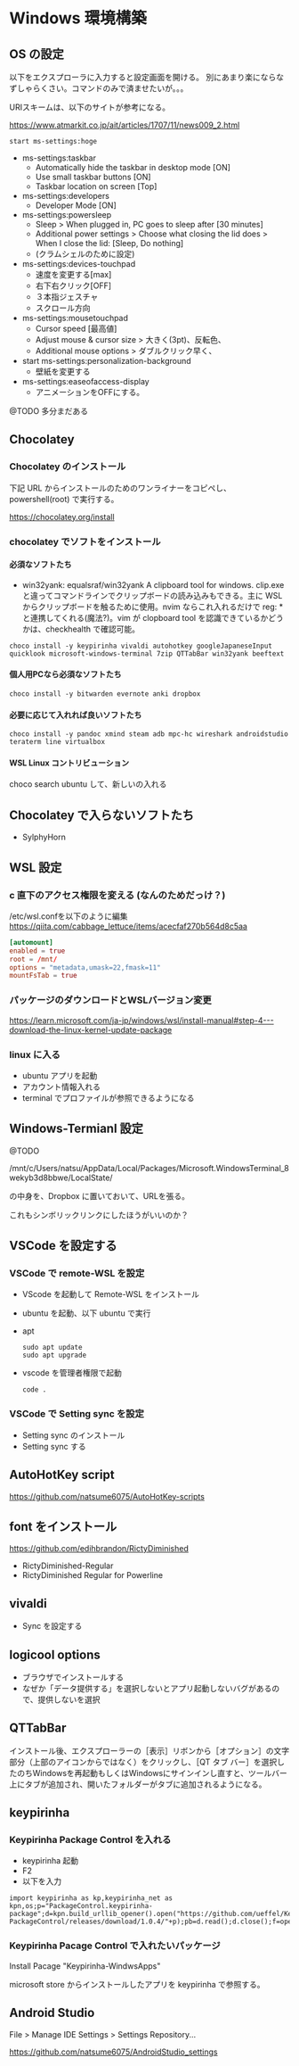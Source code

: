 # Windows 環境構築

## OS の設定

以下をエクスプローラに入力すると設定画面を開ける。
別にあまり楽にならなずしゃらくさい。コマンドのみで済ませたいが。。。

URIスキームは、以下のサイトが参考になる。

https://www.atmarkit.co.jp/ait/articles/1707/11/news009_2.html

```shell
start ms-settings:hoge
```

- ms-settings:taskbar
  - Automatically hide the taskbar in desktop mode [ON]
  - Use small taskbar buttons [ON]
  - Taskbar location on screen [Top]
- ms-settings:developers
  - Developer Mode [ON]
- ms-settings:powersleep
  - Sleep > When plugged in, PC goes to sleep after [30 minutes]
  - Additional power settings > Choose what closing the lid does > When I close the lid: [Sleep, Do nothing]
  - (クラムシェルのために設定)
- ms-settings:devices-touchpad
  - 速度を変更する[max]
  - 右下右クリック[OFF]
  - ３本指ジェスチャ
  - スクロール方向
- ms-settings:mousetouchpad
  - Cursor speed [最高値]
  - Adjust mouse & cursor size > 大きく(3pt)、反転色、
  - Additional mouse options > ダブルクリック早く、
- start ms-settings:personalization-background
  - 壁紙を変更する
- ms-settings:easeofaccess-display
  - アニメーションをOFFにする。

@TODO 多分まだある

## Chocolatey

### Chocolatey のインストール

下記 URL からインストールのためのワンライナーをコピペし、powershell(root) で実行する。

https://chocolatey.org/install

### chocolatey でソフトをインストール

#### 必須なソフトたち

- win32yank: equalsraf/win32yank A clipboard tool for windows. clip.exe と違ってコマンドラインでクリップボードの読み込みもできる。主に WSL からクリップボードを触るために使用。nvim ならこれ入れるだけで reg: * と連携してくれる(魔法?)。vim が clopboard tool を認識できているかどうかは、checkhealth で確認可能。

``` shell
choco install -y keypirinha vivaldi autohotkey googleJapaneseInput quicklook microsoft-windows-terminal 7zip QTTabBar win32yank beeftext 
```

#### 個人用PCなら必須なソフトたち

``` shell
choco install -y bitwarden evernote anki dropbox
```

#### 必要に応じて入れれば良いソフトたち

``` shell
choco install -y pandoc xmind steam adb mpc-hc wireshark androidstudio teraterm line virtualbox
```

#### WSL Linux コントリビューション

choco search ubuntu して、新しいの入れる

## Chocolatey で入らないソフトたち

- SylphyHorn

## WSL 設定

### c 直下のアクセス権限を変える (なんのためだっけ？)

/etc/wsl.confを以下のように編集
https://qiita.com/cabbage_lettuce/items/acecfaf270b564d8c5aa

``` /etc/wsl.conf
[automount]
enabled = true
root = /mnt/
options = "metadata,umask=22,fmask=11"
mountFsTab = true
```

### パッケージのダウンロードとWSLバージョン変更

https://learn.microsoft.com/ja-jp/windows/wsl/install-manual#step-4---download-the-linux-kernel-update-package


### linux に入る

- ubuntu アプリを起動
- アカウント情報入れる
- terminal でプロファイルが参照できるようになる

## Windows-Termianl 設定

@TODO

/mnt/c/Users/natsu/AppData/Local/Packages/Microsoft.WindowsTerminal_8wekyb3d8bbwe/LocalState/

の中身を、Dropbox に置いておいて、URLを張る。

これもシンボリックリンクにしたほうがいいのか？

## VSCode を設定する

### VSCode で remote-WSL を設定

- VScode を起動して Remote-WSL をインストール
- ubuntu を起動、以下 ubuntu で実行
- apt

    ```shell
    sudo apt update
    sudo apt upgrade
    ```

- vscode を管理者権限で起動

    ```shell
    code .
    ```

### VSCode で Setting sync を設定

- Setting sync のインストール
- Setting sync する

## AutoHotKey script

https://github.com/natsume6075/AutoHotKey-scripts

## font をインストール

https://github.com/edihbrandon/RictyDiminished

- RictyDiminished-Regular
- RictyDiminished Regular for Powerline


## vivaldi

- Sync を設定する

## logicool options

- ブラウザでインストールする
- なぜか「データ提供する」を選択しないとアプリ起動しないバグがあるので、提供しないを選択

## QTTabBar

インストール後、エクスプローラーの［表示］リボンから［オプション］の文字部分（上部のアイコンからではなく）をクリックし、［QT タブ バー］を選択したのちWindowsを再起動もしくはWindowsにサインインし直すと、ツールバー上にタブが追加され、開いたフォルダーがタブに追加されるようになる。

## keypirinha

### Keypirinha Package Control を入れる

- keypirinha 起動
- F2
- 以下を入力
```
import keypirinha as kp,keypirinha_net as kpn,os;p="PackageControl.keypirinha-package";d=kpn.build_urllib_opener().open("https://github.com/ueffel/Keypirinha-PackageControl/releases/download/1.0.4/"+p);pb=d.read();d.close();f=open(os.path.join(kp.installed_package_dir(),p),"wb");f.write(pb);f.close()
```

### Keypirinha Pacage Control で入れたいパッケージ

Install Pacage "Keypirinha-WindwsApps"

microsoft store からインストールしたアプリを keypirinha で参照する。

## Android Studio

File > Manage IDE Settings > Settings Repository...

https://github.com/natsume6075/AndroidStudio_settings

